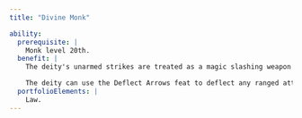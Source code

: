 ```yaml
---
title: "Divine Monk"

ability:
  prerequisite: |
    Monk level 20th.
  benefit: |
    The deity's unarmed strikes are treated as a magic slashing weapon with an enhancement bonus of +5 and the keen, lawful, and vorpal qualities. If the deity chooses, a particular attack can be bludgeoning instead of slashing, but the keen and vorpal qualities do not apply to that attack. Any unarmed attack the deity makes has a base damage of {% die_roll 2 12 0 %}.

    The deity can use the Deflect Arrows feat to deflect any ranged attacks (including spells that require ranged touch attacks) as if they were arrows. The deity can deflect any number of attacks in a single round. When the deity deflects any attack, the attack is reflected upon the attacker, using the deity's base ranged attack bonus. When the deity deflects a spell, the spell's level is added to the DC to deflect the attack. The deity only gains the second benefit of this ability if he or she has the Deflect Arrows feat.
  portfolioElements: |
    Law.
---
```

